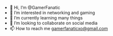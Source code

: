 - 👋 Hi, I’m @GamerFanatic
- 👀 I’m interested in networking and gaming
- 🌱 I’m currently learning many things
- 💞️ I’m looking to collaborate on social media
- 📫 How to reach me gamerfanaticxo@gmail.com

<!---
GamerFanatic/GamerFanatic is a ✨ special ✨ repository because its `README.md` (this file) appears on your GitHub profile.
You can click the Preview link to take a look at your changes.
--->
